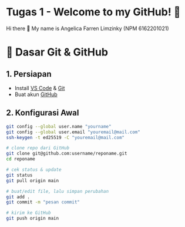 # Tugas 1 - Welcome to my GitHub! 👋
Hi there 👋
My name is Angelica Farren Limzinky (NPM 6162201021)

# 🚀 Dasar Git & GitHub

## 1. Persiapan
- Install [VS Code](https://code.visualstudio.com/download) & [Git](https://git-scm.com/downloads)  
- Buat akun [GitHub](https://github.com)  

## 2. Konfigurasi Awal
```bash
git config --global user.name "yourname"
git config --global user.email "youremail@mail.com"
ssh-keygen -t ed25519 -C "youremail@mail.com"

# clone repo dari GitHub
git clone git@github.com:username/reponame.git
cd reponame

# cek status & update
git status
git pull origin main

# buat/edit file, lalu simpan perubahan
git add .
git commit -m "pesan commit"

# kirim ke GitHub
git push origin main
